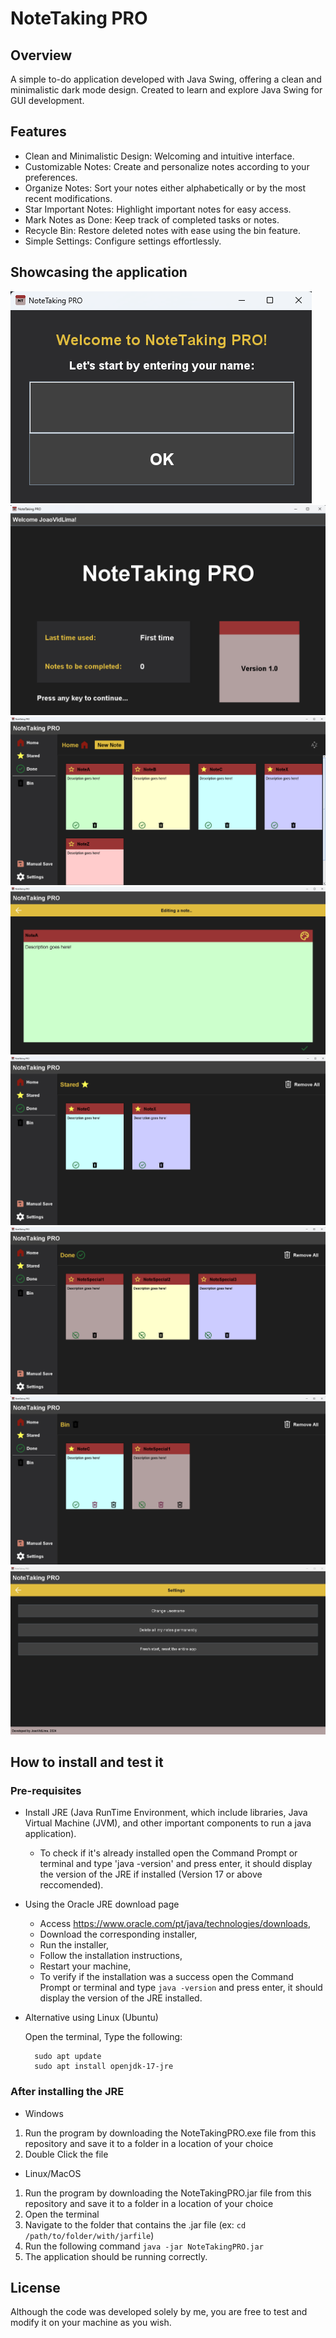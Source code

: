 
# NoteTaking PRO

## Overview  
A simple to-do application developed with Java Swing, offering a clean and minimalistic dark mode design. Created to learn and explore Java Swing for GUI development.

## Features  
- Clean and Minimalistic Design: Welcoming and intuitive interface.
- Customizable Notes: Create and personalize notes according to your preferences.
- Organize Notes: Sort your notes either alphabetically or by the most recent modifications.
- Star Important Notes: Highlight important notes for easy access.
- Mark Notes as Done: Keep track of completed tasks or notes.
- Recycle Bin: Restore deleted notes with ease using the bin feature.
- Simple Settings: Configure settings effortlessly.

## Showcasing the application

![UsernameFrame](applicationImages/UsernameFrame.png)
![WelcomingFrame](applicationImages/WelcomingFrame.png)
![HomeMenu](applicationImages/HomeMenu.png)
![EditingNote](applicationImages/EditingNote.png)
![StaredMenu](applicationImages/StaredMenu.png)
![DoneMenu](applicationImages/DoneMenu.png)
![BinMenu](applicationImages/BinMenu.png)
![SettingsMenu](applicationImages/SettingsMenu.png)

## How to install and test it

### Pre-requisites
- Install JRE (Java RunTime Environment, which include libraries, Java Virtual Machine (JVM), and other important components to run a java application).
  - To check if it's already installed open the Command Prompt or terminal and type 'java -version' and press enter, it should display the version of the JRE if installed (Version 17 or above reccomended). 

- Using the Oracle JRE download page
  
  - Access https://www.oracle.com/pt/java/technologies/downloads,
  - Download the corresponding installer,
  -  Run the installer,
  - Follow the installation instructions,
  - Restart your machine,
  - To verify if the installation was a success open the Command Prompt or terminal and type `java -version` and press enter, it should display the version of the JRE installed. 

- Alternative using Linux (Ubuntu)
  
  Open the terminal,
  Type the following:
  ```
    sudo apt update
    sudo apt install openjdk-17-jre 
  ```

### After installing the JRE

- Windows
1) Run the program by downloading the NoteTakingPRO.exe file from this repository and save it to a folder in a location of your choice
2) Double Click the file

- Linux/MacOS
1) Run the program by downloading the NoteTakingPRO.jar file from this repository and save it to a folder in a location of your choice
2) Open the terminal
3) Navigate to the folder that contains the .jar file (ex: `cd /path/to/folder/with/jarfile`)
4) Run the following command `java -jar NoteTakingPRO.jar`
5) The application should be running correctly.

## License  
Although the code was developed solely by me, you are free to test and modify it on your machine as you wish.
